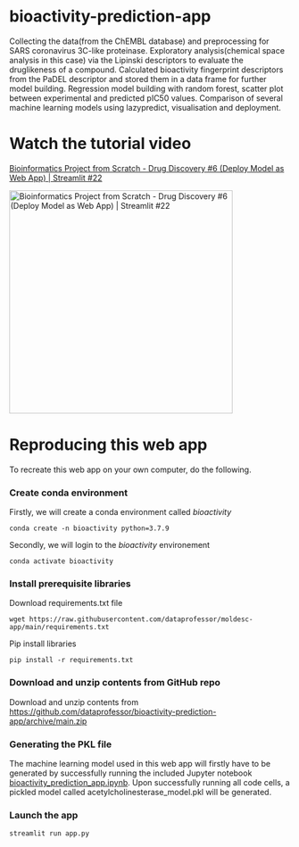 # bioactivity-prediction-app

Collecting the data(from the ChEMBL database) and preprocessing for SARS coronavirus 3C-like proteinase.
Exploratory analysis(chemical space analysis in this case) via the Lipinski descriptors to evaluate the druglikeness of a compound.
Calculated bioactivity fingerprint descriptors from the PaDEL descriptor and stored them in a data frame for further model building.
Regression model building with random forest, scatter plot between experimental and predicted pIC50 values.
Comparison of several machine learning models using lazypredict, visualisation and deployment.


# Watch the tutorial video

[Bioinformatics Project from Scratch - Drug Discovery #6 (Deploy Model as Web App) | Streamlit #22](https://youtu.be/htBIP17S-20)

<a href="https://youtu.be/m0sePkuyTKs"><img src="http://img.youtube.com/vi/m0sePkuyTKs/0.jpg" alt="Bioinformatics Project from Scratch - Drug Discovery #6 (Deploy Model as Web App) | Streamlit #22" title="Bioinformatics Project from Scratch - Drug Discovery #6 (Deploy Model as Web App) | Streamlit #22" width="400" /></a>

# Reproducing this web app
To recreate this web app on your own computer, do the following.

### Create conda environment
Firstly, we will create a conda environment called *bioactivity*
```
conda create -n bioactivity python=3.7.9
```
Secondly, we will login to the *bioactivity* environement
```
conda activate bioactivity
```
### Install prerequisite libraries

Download requirements.txt file

```
wget https://raw.githubusercontent.com/dataprofessor/moldesc-app/main/requirements.txt

```

Pip install libraries
```
pip install -r requirements.txt
```

###  Download and unzip contents from GitHub repo

Download and unzip contents from https://github.com/dataprofessor/bioactivity-prediction-app/archive/main.zip

### Generating the PKL file

The machine learning model used in this web app will firstly have to be generated by successfully running the included Jupyter notebook [bioactivity_prediction_app.ipynb](https://github.com/dataprofessor/bioactivity-prediction-app/blob/main/bioactivity_prediction_app.ipynb). Upon successfully running all code cells, a pickled model called acetylcholinesterase_model.pkl will be generated.

###  Launch the app

```
streamlit run app.py
```

